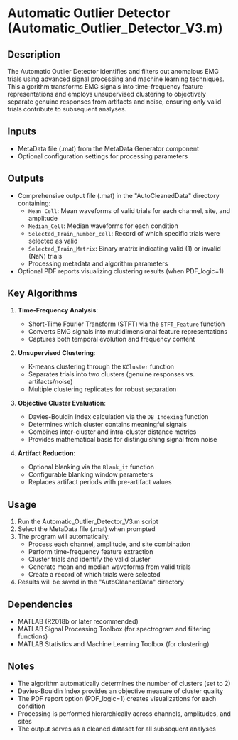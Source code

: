 # Automatic Outlier Detector (Automatic_Outlier_Detector_V3.m)

## Description
The Automatic Outlier Detector identifies and filters out anomalous EMG trials using advanced signal processing and machine learning techniques. This algorithm transforms EMG signals into time-frequency feature representations and employs unsupervised clustering to objectively separate genuine responses from artifacts and noise, ensuring only valid trials contribute to subsequent analyses.

## Inputs
- MetaData file (.mat) from the MetaData Generator component
- Optional configuration settings for processing parameters

## Outputs
- Comprehensive output file (.mat) in the "AutoCleanedData" directory containing:
  - `Mean_Cell`: Mean waveforms of valid trials for each channel, site, and amplitude
  - `Median_Cell`: Median waveforms for each condition
  - `Selected_Train_number_cell`: Record of which specific trials were selected as valid
  - `Selected_Train_Matrix`: Binary matrix indicating valid (1) or invalid (NaN) trials
  - Processing metadata and algorithm parameters
- Optional PDF reports visualizing clustering results (when PDF_logic=1)

## Key Algorithms
1. **Time-Frequency Analysis**:
   - Short-Time Fourier Transform (STFT) via the `STFT_Feature` function
   - Converts EMG signals into multidimensional feature representations
   - Captures both temporal evolution and frequency content

2. **Unsupervised Clustering**:
   - K-means clustering through the `KCluster` function
   - Separates trials into two clusters (genuine responses vs. artifacts/noise)
   - Multiple clustering replicates for robust separation

3. **Objective Cluster Evaluation**:
   - Davies-Bouldin Index calculation via the `DB_Indexing` function
   - Determines which cluster contains meaningful signals
   - Combines inter-cluster and intra-cluster distance metrics
   - Provides mathematical basis for distinguishing signal from noise

4. **Artifact Reduction**:
   - Optional blanking via the `Blank_it` function
   - Configurable blanking window parameters
   - Replaces artifact periods with pre-artifact values

## Usage
1. Run the Automatic_Outlier_Detector_V3.m script
2. Select the MetaData file (.mat) when prompted
3. The program will automatically:
   - Process each channel, amplitude, and site combination
   - Perform time-frequency feature extraction
   - Cluster trials and identify the valid cluster
   - Generate mean and median waveforms from valid trials
   - Create a record of which trials were selected
4. Results will be saved in the "AutoCleanedData" directory

## Dependencies
- MATLAB (R2018b or later recommended)
- MATLAB Signal Processing Toolbox (for spectrogram and filtering functions)
- MATLAB Statistics and Machine Learning Toolbox (for clustering)

## Notes
- The algorithm automatically determines the number of clusters (set to 2)
- Davies-Bouldin Index provides an objective measure of cluster quality
- The PDF report option (PDF_logic=1) creates visualizations for each condition
- Processing is performed hierarchically across channels, amplitudes, and sites
- The output serves as a cleaned dataset for all subsequent analyses
